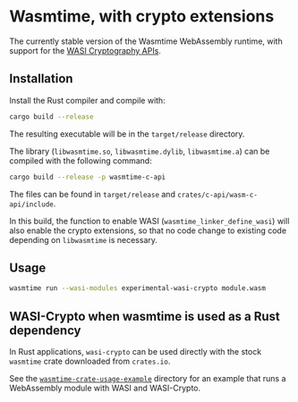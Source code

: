 # Wasmtime, with crypto extensions

The currently stable version of the Wasmtime WebAssembly runtime,
with support for the
[WASI Cryptography APIs](https://github.com/WebAssembly/wasi-crypto).

## Installation

Install the Rust compiler and compile with:

```sh
cargo build --release
```

The resulting executable will be in the `target/release` directory.

The library (`libwasmtime.so`, `libwasmtime.dylib`, `libwasmtime.a`)
can be compiled with the following command:

```sh
cargo build --release -p wasmtime-c-api
```

The files can be found in `target/release` and
`crates/c-api/wasm-c-api/include`.

In this build, the function to enable WASI (`wasmtime_linker_define_wasi`)
will also enable the crypto extensions, so that no code change to
existing code depending on `libwasmtime` is necessary.

## Usage

```sh
wasmtime run --wasi-modules experimental-wasi-crypto module.wasm
```

## WASI-Crypto when wasmtime is used as a Rust dependency

In Rust applications, `wasi-crypto` can be used directly with
the stock `wasmtime` crate downloaded from `crates.io`.

See the [`wasmtime-crate-usage-example`](wasmtime-crate-usage-example)
directory for an example that runs a WebAssembly module with WASI
and WASI-Crypto.
